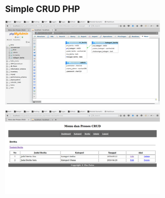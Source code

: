 # Simple CRUD PHP
![Database](https://raw.githubusercontent.com/byeka/simple-crud-php/master/screenshot/database.png)

![Website](https://raw.githubusercontent.com/byeka/simple-crud-php/master/screenshot/website.png)